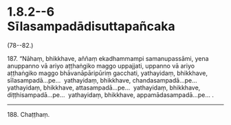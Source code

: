 # 1.8.2--6 Sīlasampadādisuttapañcaka

(78--82.)

187\. “Nāhaṃ, bhikkhave, aññaṃ ekadhammampi samanupassāmi, yena anuppanno vā ariyo aṭṭhaṅgiko maggo uppajjati, uppanno vā ariyo aṭṭhaṅgiko maggo bhāvanāpāripūriṃ gacchati, yathayidaṃ, bhikkhave, sīlasampadā…pe…  yathayidaṃ, bhikkhave, chandasampadā…pe…  yathayidaṃ, bhikkhave, attasampadā…pe…  yathayidaṃ, bhikkhave, diṭṭhisampadā…pe…  yathayidaṃ, bhikkhave, appamādasampadā…pe… .

---

188\. Chaṭṭhaṃ.
